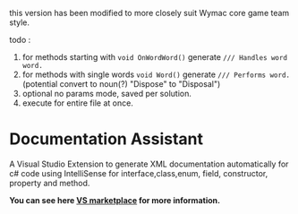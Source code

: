 this version has been modified to more closely suit Wymac core game team style.

todo :
1. for methods starting with `void OnWordWord()` generate `/// Handles word word.`
2. for methods with single words `void Word()` generate `/// Performs word.` (potential convert to noun(?) "Dispose" to "Disposal")
3. optional no params mode, saved per solution.
4. execute for entire file at once.

# Documentation Assistant
A Visual Studio Extension to generate XML documentation automatically for c# code using IntelliSense for interface,class,enum, field, constructor, property and method.

**You can see here [VS marketplace](https://marketplace.visualstudio.com/items?itemName=jinyafeng.DocumentationAssistant) for more information.**
